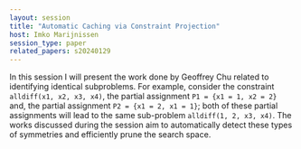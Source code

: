 ```yaml
---
layout: session
title: "Automatic Caching via Constraint Projection"
host: Imko Marijnissen
session_type: paper
related_papers: s20240129
---
```


In this session I will present the work done by Geoffrey Chu related to identifying identical subproblems. For example, consider the constraint `alldiff(x1, x2, x3, x4)`, the partial assignment `P1 = {x1 = 1, x2 = 2}` and, the partial assignment `P2 = {x1 = 2, x1 = 1}`; both of these partial assignments will lead to the same sub-problem `alldiff(1, 2, x3, x4)`. The works discussed during the session aim to automatically detect these types of symmetries and efficiently prune the search space.
